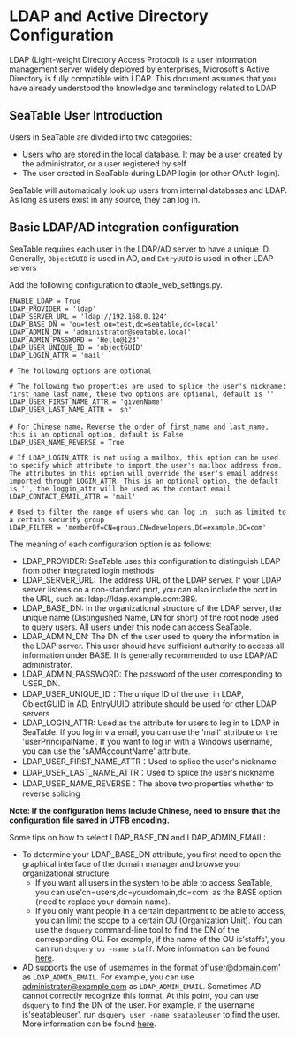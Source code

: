 # LDAP and Active Directory Configuration

LDAP (Light-weight Directory Access Protocol) is a user information management server widely deployed by enterprises, Microsoft's Active Directory is fully compatible with LDAP. This document assumes that you have already understood the knowledge and terminology related to LDAP.

## SeaTable User Introduction

Users in SeaTable are divided into two categories:

* Users who are stored in the local database. It may be a user created by the administrator, or a user registered by self
* The user created in SeaTable during LDAP login (or other OAuth login).

SeaTable will automatically look up users from internal databases and LDAP. As long as users exist in any source, they can log in.

## Basic LDAP/AD integration configuration

SeaTable requires each user in the LDAP/AD server to have a unique ID. Generally, `ObjectGUID` is used in AD, and `EntryUUID` is used in other LDAP servers

Add the following configuration to dtable_web_settings.py.

```
ENABLE_LDAP = True
LDAP_PROVIDER = 'ldap'
LDAP_SERVER_URL = 'ldap://192.168.0.124'
LDAP_BASE_DN = 'ou=test,ou=test,dc=seatable,dc=local'
LDAP_ADMIN_DN = 'administrator@seatable.local'
LDAP_ADMIN_PASSWORD = 'Hello@123'
LDAP_USER_UNIQUE_ID = 'objectGUID'
LDAP_LOGIN_ATTR = 'mail'

# The following options are optional

# The following two properties are used to splice the user's nickname: first_name last_name, these two options are optional, default is ''
LDAP_USER_FIRST_NAME_ATTR = 'givenName'
LDAP_USER_LAST_NAME_ATTR = 'sn'

# For Chinese name，Reverse the order of first_name and last_name, this is an optional option, default is False
LDAP_USER_NAME_REVERSE = True

# If LDAP_LOGIN_ATTR is not using a mailbox, this option can be used to specify which attribute to import the user's mailbox address from. The attributes in this option will override the user's email address imported through LOGIN_ATTR. This is an optional option, the default is '', the loggin_attr will be used as the contact email
LDAP_CONTACT_EMAIL_ATTR = 'mail'

# Used to filter the range of users who can log in, such as limited to a certain security group
LDAP_FILTER = 'memberOf=CN=group,CN=developers,DC=example,DC=com'

```

The meaning of each configuration option is as follows:

* LDAP_PROVIDER: SeaTable uses this configuration to distinguish LDAP from other integrated login methods
* LDAP_SERVER_URL: The address URL of the LDAP server. If your LDAP server listens on a non-standard port, you can also include the port in the URL, such as: ldap://ldap.example.com:389.
* LDAP_BASE_DN: In the organizational structure of the LDAP server, the unique name (Distingushed Name, DN for short) of the root node used to query users. All users under this node can access SeaTable.
* LDAP_ADMIN_DN: The DN of the user used to query the information in the LDAP server. This user should have sufficient authority to access all information under BASE. It is generally recommended to use LDAP/AD administrator.
* LDAP_ADMIN_PASSWORD: The password of the user corresponding to USER_DN.
* LDAP_USER_UNIQUE_ID：The unique ID of the user in LDAP, ObjectGUID in AD, EntryUUID attribute should be used for other LDAP servers
* LDAP_LOGIN_ATTR: Used as the attribute for users to log in to LDAP in SeaTable. If you log in via email, you can use the 'mail' attribute or the 'userPrincipalName'. If you want to log in with a Windows username, you can use the 'sAMAccountName' attribute.
* LDAP_USER_FIRST_NAME_ATTR：Used to splice the user's nickname
* LDAP_USER_LAST_NAME_ATTR：Used to splice the user's nickname
* LDAP_USER_NAME_REVERSE：The above two properties whether to reverse splicing

**Note: If the configuration items include Chinese, need to ensure that the configuration file saved in UTF8 encoding.**

Some tips on how to select LDAP_BASE_DN and LDAP_ADMIN_EMAIL:

* To determine your LDAP_BASE_DN attribute, you first need to open the graphical interface of the domain manager and browse your organizational structure.
  * If you want all users in the system to be able to access SeaTable, you can use'cn=users,dc=yourdomain,dc=com' as the BASE option (need to replace your domain name).
  * If you only want people in a certain department to be able to access, you can limit the scope to a certain OU (Organization Unit). You can use the `dsquery` command-line tool to find the DN of the corresponding OU. For example, if the name of the OU is'staffs', you can run `dsquery ou -name staff`. More information can be found [here](https://technet.microsoft.com/en-us/library/cc770509.aspx).
* AD supports the use of usernames in the format of'user@domain.com' as `LDAP_ADMIN_EMAIL`. For example, you can use administrator@example.com as `LDAP_ADMIN_EMAIL`. Sometimes AD cannot correctly recognize this format. At this point, you can use `dsquery` to find the DN of the user. For example, if the username is'seatableuser', run `dsquery user -name seatableuser` to find the user. More information can be found [here](https://technet.microsoft.com/en-us/library/cc725702.aspx).


